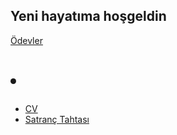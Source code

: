 ## Yeni hayatıma hoşgeldin ##
<a href="odevler.html">Ödevler
# <li>
   <ul>
	<li><a href="CV.html">CV
	<li><a href="Satranc.html">Satranç Tahtası
